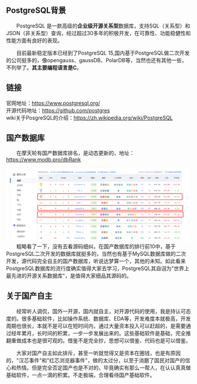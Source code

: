 ## PostgreSQL背景

&emsp;&emsp;PostgreSQL 是一款高级的**企业级开源关系型**数据库，支持SQL（关系型）和JSON（非关系型）查询，经过超过30多年的积极开发，在可靠性、功能稳健性和性能方面有良好的表现。

&emsp;&emsp;目前最新稳定版本已经到了PostgreSQL 15,国内基于PostgreSQL做二次开发的公司挺多的，像opengauss、gaussDB、PolarDB等，当然也还有其他一些，不列举了。**其主要编程语言是C**。

## 链接 &#x20;

官网地址：<https://www.postgresql.org/>  
开源代码地址：<https://github.com/postgres>  
wiki关于PosgreSQL的介绍：<https://zh.wikipedia.org/wiki/PostgreSQL>  

## 国产数据库

&emsp;&emsp;在摩天轮有国产数据库排名，是动态更新的，地址：<https://www.modb.pro/dbRank>

![节点](images\2022-12-19-0-sort.png)
&emsp;&emsp;粗略看了一下，没有去看源码细纠，在国产数据库的排行前10中，基于PostgreSQL二次开发的数据库就挺多的，当然也有基于MySQL数据库做的二次开发，源代码完全自主的国产数据库，听说达梦算一个，其他的未知。如此看来PostgreSQL数据库的流行度确实值得大家去学习，PostgreSQL其自诩为"世界上最先进的开源关系数据库"，是值得大家细品其源码的。

## 关于国产自主

&emsp;&emsp;经常听人调侃，国外一开源，国内就自主，对开源代码的使用，我是持认可态度的。很多基础软件，比如操作系统、数据库、EDA等，开发难度本就极高，开发周期也很长，本就不是可以在短时间内，通过大量资本投入可以赶超的，是需要通过经年累月，长时间的积累，一步一步发展出来的。这些基础软件是基础，完全推翻重做成本也是很可观的。借鉴不是完全抄，思想可以借鉴、代码也是可以借鉴。

&emsp;&emsp;大家对国产自主如此排斥，甚至一听就觉得又是资本在圈钱，也是有原因的，"汉芯事件"和"红芯浏览器事件"，做的太过分，以至于消磨了国民对国产的信心和热情。但是完全否定国产也是不对的，毕竟确实有那么一帮人，在认认真真做基础软件，一点一滴的积累。不走极端，合理看待国产基础软件。
